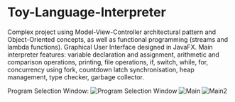 # Toy-Language-Interpreter
Complex project using Model-View-Controller architectural pattern and Object-Oriented concepts, as well as functional programming (streams and lambda functions). Graphical User Interface designed in JavaFX.
Main interpreter features: variable declaration and assignment, arithmetic and comparison operations, printing, file operations, if, switch, while, for, concurrency using fork, countdown latch synchronisation, heap management, type checker, garbage collector.

Program Selection Window:
![Program Selection Window](https://i.ibb.co/YD8kMLT/Program-Selection-Window.png)
![Main](https://i.ibb.co/L903xTB/main1.png)
![Main2](https://i.ibb.co/J538bSC/main2.png)
